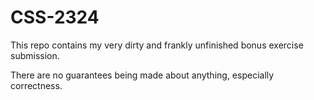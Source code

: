 # CSS-2324

This repo contains my very dirty and frankly unfinished bonus exercise submission.

There are no guarantees being made about anything, especially correctness.

